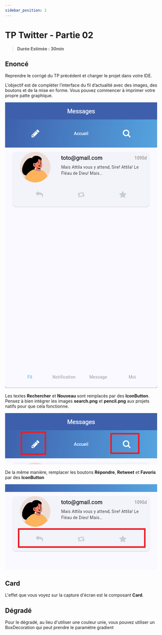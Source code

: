 ```yaml
---
sidebar_position: 2
---
```


# TP Twitter - Partie 02

> **Durée Estimée : 30min**

## Enoncé

Reprendre le corrigé du TP précédent et charger le projet dans votre IDE.

L’objectif est de compléter l’interface du fil d’actualité avec des images, des boutons et 
de la mise en forme. Vous pouvez commencer à imprimer votre propre patte graphique.

![Screenshot](img/tp_02_01.png)

Les textes **Rechercher** et **Nouveau** sont remplacés par des 
**IconButton**. 
Pensez à bien intégrer les images **search.png** et 
**pencil.png** aux projets natifs pour que cela fonctionne.

![Screenshot](img/tp_02_02.png)

De la même manière, remplacer les boutons **Répondre**, **Retweet**
et **Favoris** par des **IconButton**

![Screenshot](img/tp_02_03.png)


## Card

L'effet que vous voyez sur la capture d'écran est le composant **Card**. 

## Dégradé

Pour le dégradé, au lieu d'utiliser une couleur unie, vous pouvez utiliser un BoxDecoration qui peut prendre le paramètre gradient

